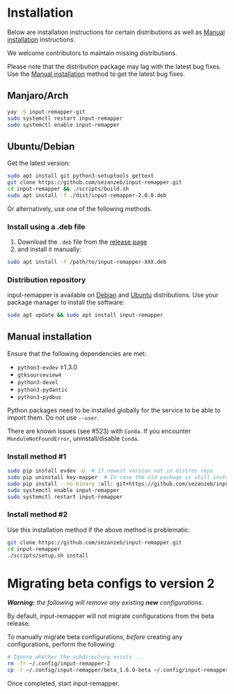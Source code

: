 # Installation

Below are installation instructions for certain distributions as well as
<a href="#manual-installation">Manual installation</a> instructions.

We welcome contributors to maintain missing distributions.

Please note that the distribution package may lag with the latest bug
fixes.  Use the <a href="#manual-installation">Manual installation</a>
method to get the latest bug fixes.

## Manjaro/Arch

```bash
yay -S input-remapper-git
sudo systemctl restart input-remapper
sudo systemctl enable input-remapper
```

## Ubuntu/Debian
Get the latest version:

```bash
sudo apt install git python3-setuptools gettext
git clone https://github.com/sezanzeb/input-remapper.git
cd input-remapper && ./scripts/build.sh
sudo apt install -f ./dist/input-remapper-2.0.0.deb
```

Or alternatively, use one of the following methods.

### Install using a .deb file

1. Download the `.deb` file from the
[release page](https://github.com/sezanzeb/input-remapper/releases)
2. and install it manually:
```bash
sudo apt install -f /path/to/input-remapper-XXX.deb
```

### Distribution repository

input-remapper is available on [Debian](https://tracker.debian.org/pkg/input-remapper)
and [Ubuntu](https://packages.ubuntu.com/jammy/input-remapper)
distributions.  Use your package manager to install the software:

```bash
sudo apt update && sudo apt install input-remapper
```

## Manual installation

Ensure that the following dependencies are met:

- `python3-evdev` ≥1.3.0
- `gtksourceview4`
- `python3-devel`
- `python3-pydantic`
- `python3-pydbus`

Python packages need to be installed globally for the service to be able
to import them.  Do not use `--user`.

There are known issues (see #523) with `Conda`.  If you encounter
`MonduleNotFoundError`, uninstall/disable `Conda`.

### Install method #1

```bash
sudo pip install evdev -U  # If newest version not in distros repo
sudo pip uninstall key-mapper  # In case the old package is still installed
sudo pip install --no-binary :all: git+https://github.com/sezanzeb/input-remapper.git
sudo systemctl enable input-remapper
sudo systemctl restart input-remapper
```

### Install method #2

Use this installation method if the above method is problematic:

```bash
git clone https://github.com/sezanzeb/input-remapper.git
cd input-remapper
./scripts/setup.sh install
```

# Migrating beta configs to version 2

<i><b>Warning:</b>  the following will remove any existing <b>new</b>
configurations.</i>

By default, input-remapper will not migrate configurations from the beta
release.

To manually migrate beta configurations, *before* creating any
configurations, perform the following:

```bash
# Ignore whether the subdirectory exists ...
rm -fr ~/.config/input-remapper-2
cp -r ~/.config/input-remapper/beta_1.6.0-beta ~/.config/input-remapper-2
```

Once completed, start input-remapper.
